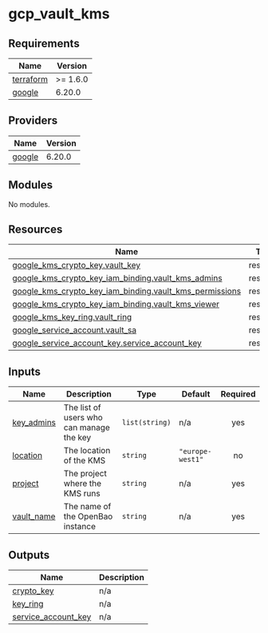 # gcp_vault_kms

<!-- BEGINNING OF PRE-COMMIT-OPENTOFU DOCS HOOK -->
## Requirements

| Name | Version |
|------|---------|
| <a name="requirement_terraform"></a> [terraform](#requirement\_terraform) | >= 1.6.0 |
| <a name="requirement_google"></a> [google](#requirement\_google) | 6.20.0 |

## Providers

| Name | Version |
|------|---------|
| <a name="provider_google"></a> [google](#provider\_google) | 6.20.0 |

## Modules

No modules.

## Resources

| Name | Type |
|------|------|
| [google_kms_crypto_key.vault_key](https://registry.terraform.io/providers/hashicorp/google/6.20.0/docs/resources/kms_crypto_key) | resource |
| [google_kms_crypto_key_iam_binding.vault_kms_admins](https://registry.terraform.io/providers/hashicorp/google/6.20.0/docs/resources/kms_crypto_key_iam_binding) | resource |
| [google_kms_crypto_key_iam_binding.vault_kms_permissions](https://registry.terraform.io/providers/hashicorp/google/6.20.0/docs/resources/kms_crypto_key_iam_binding) | resource |
| [google_kms_crypto_key_iam_binding.vault_kms_viewer](https://registry.terraform.io/providers/hashicorp/google/6.20.0/docs/resources/kms_crypto_key_iam_binding) | resource |
| [google_kms_key_ring.vault_ring](https://registry.terraform.io/providers/hashicorp/google/6.20.0/docs/resources/kms_key_ring) | resource |
| [google_service_account.vault_sa](https://registry.terraform.io/providers/hashicorp/google/6.20.0/docs/resources/service_account) | resource |
| [google_service_account_key.service_account_key](https://registry.terraform.io/providers/hashicorp/google/6.20.0/docs/resources/service_account_key) | resource |

## Inputs

| Name | Description | Type | Default | Required |
|------|-------------|------|---------|:--------:|
| <a name="input_key_admins"></a> [key\_admins](#input\_key\_admins) | The list of users who can manage the key | `list(string)` | n/a | yes |
| <a name="input_location"></a> [location](#input\_location) | The location of the KMS | `string` | `"europe-west1"` | no |
| <a name="input_project"></a> [project](#input\_project) | The project where the KMS runs | `string` | n/a | yes |
| <a name="input_vault_name"></a> [vault\_name](#input\_vault\_name) | The name of the OpenBao instance | `string` | n/a | yes |

## Outputs

| Name | Description |
|------|-------------|
| <a name="output_crypto_key"></a> [crypto\_key](#output\_crypto\_key) | n/a |
| <a name="output_key_ring"></a> [key\_ring](#output\_key\_ring) | n/a |
| <a name="output_service_account_key"></a> [service\_account\_key](#output\_service\_account\_key) | n/a |
<!-- END OF PRE-COMMIT-OPENTOFU DOCS HOOK -->
